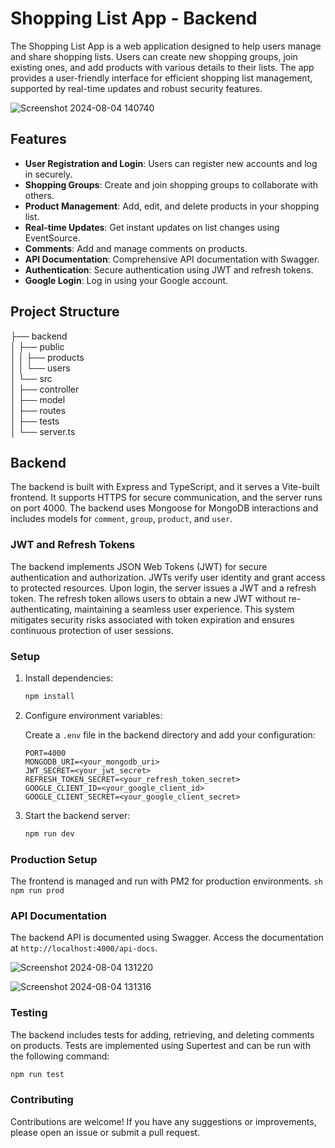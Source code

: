 # Shopping List App - Backend

The Shopping List App is a web application designed to help users manage and share shopping lists. Users can create new shopping groups, join existing ones, and add products with various details to their lists. The app provides a user-friendly interface for efficient shopping list management, supported by real-time updates and robust security features.

![Screenshot 2024-08-04 140740](https://github.com/user-attachments/assets/ae9ed3ae-f999-4fec-8f84-6f60561ec2e0)


## Features

- **User Registration and Login**: Users can register new accounts and log in securely.
- **Shopping Groups**: Create and join shopping groups to collaborate with others.
- **Product Management**: Add, edit, and delete products in your shopping list.
- **Real-time Updates**: Get instant updates on list changes using EventSource.
- **Comments**: Add and manage comments on products.
- **API Documentation**: Comprehensive API documentation with Swagger.
- **Authentication**: Secure authentication using JWT and refresh tokens.
- **Google Login**: Log in using your Google account.

## Project Structure
├── backend <br>
│ ├── public <br>
│ │ ├── products <br>
│ │ └── users <br>
│ └── src <br>
│ ├── controller <br>
│ ├── model <br>
│ ├── routes <br>
│ ├── tests <br>
│ └── server.ts <br>


## Backend

The backend is built with Express and TypeScript, and it serves a Vite-built frontend. It supports HTTPS for secure communication, and the server runs on port 4000. The backend uses Mongoose for MongoDB interactions and includes models for `comment`, `group`, `product`, and `user`.

### JWT and Refresh Tokens

The backend implements JSON Web Tokens (JWT) for secure authentication and authorization. JWTs verify user identity and grant access to protected resources. Upon login, the server issues a JWT and a refresh token. The refresh token allows users to obtain a new JWT without re-authenticating, maintaining a seamless user experience. This system mitigates security risks associated with token expiration and ensures continuous protection of user sessions.

### Setup

1. Install dependencies:

    ```sh
    npm install
    ```

2. Configure environment variables:

    Create a `.env` file in the backend directory and add your configuration:

    ```env
    PORT=4000
    MONGODB_URI=<your_mongodb_uri>
    JWT_SECRET=<your_jwt_secret>
    REFRESH_TOKEN_SECRET=<your_refresh_token_secret>
    GOOGLE_CLIENT_ID=<your_google_client_id>
    GOOGLE_CLIENT_SECRET=<your_google_client_secret>
    ```

3. Start the backend server:

    ```sh
    npm run dev
    ```

### Production Setup
The frontend is managed and run with PM2 for production environments.
    ```sh
    npm run prod
    ```

### API Documentation

The backend API is documented using Swagger. Access the documentation at `http://localhost:4000/api-docs`.

![Screenshot 2024-08-04 131220](https://github.com/user-attachments/assets/ea0b1fc0-8d4b-4f10-94b2-9abe06a07385)

![Screenshot 2024-08-04 131316](https://github.com/user-attachments/assets/61e967b7-4d7f-46c6-8aa6-7d24e4427de1)


### Testing

The backend includes tests for adding, retrieving, and deleting comments on products. Tests are implemented using Supertest and can be run with the following command:

```sh
npm run test
```

### Contributing
Contributions are welcome! If you have any suggestions or improvements, please open an issue or submit a pull request.
